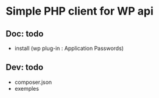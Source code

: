 # Simple PHP client for WP api


## Doc: todo
- install (wp plug-in : Application Passwords)


## Dev: todo
- composer.json
- exemples
